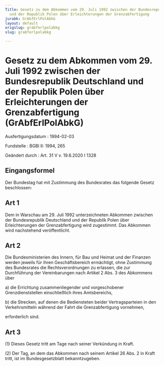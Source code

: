 ```yaml
---
Title: Gesetz zu dem Abkommen vom 29. Juli 1992 zwischen der Bundesrepublik Deutschland
  und der Republik Polen über Erleichterungen der Grenzabfertigung
jurabk: GrAbfErlPolAbkG
layout: default
origslug: grabferlpolabkg
slug: grabferlpolabkg

---
```


# Gesetz zu dem Abkommen vom 29. Juli 1992 zwischen der Bundesrepublik Deutschland und der Republik Polen über Erleichterungen der Grenzabfertigung (GrAbfErlPolAbkG)

Ausfertigungsdatum
:   1994-02-03

Fundstelle
:   BGBl II: 1994, 265

Geändert durch
:   Art. 31 V v. 19.6.2020 I 1328



## Eingangsformel

Der Bundestag hat mit Zustimmung des Bundesrates das folgende Gesetz
beschlossen:


## Art 1

Dem in Warschau am 29. Juli 1992 unterzeichneten Abkommen zwischen der
Bundesrepublik Deutschland und der Republik Polen über Erleichterungen
der Grenzabfertigung wird zugestimmt. Das Abkommen wird nachstehend
veröffentlicht.


## Art 2

Die Bundesministerien des Innern, für Bau und Heimat und der Finanzen
werden jeweils für ihren Geschäftsbereich ermächtigt, ohne Zustimmung
des Bundesrates die Rechtsverordnungen zu erlassen, die zur
Durchführung der Vereinbarungen nach Artikel 2 Abs. 3 des Abkommens
über

a)  die Errichtung zusammenliegender und vorgeschobener Grenzdienststellen
    einschließlich ihres Amtsbereichs,


b)  die Strecken, auf denen die Bediensteten beider Vertragsparteien in
    den Verkehrsmitteln während der Fahrt die Grenzabfertigung vornehmen,



erforderlich sind.


## Art 3

(1) Dieses Gesetz tritt am Tage nach seiner Verkündung in Kraft.

(2) Der Tag, an dem das Abkommen nach seinem Artikel 26 Abs. 2 in
Kraft tritt, ist im Bundesgesetzblatt bekanntzugeben.

